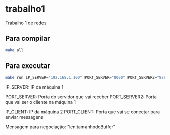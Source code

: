 # trabalho1
Trabalho 1 de redes 

## Para compilar

~~~BASH
make all
~~~

## Para executar

~~~BASH
make run IP_SERVER="192.168.1.100" PORT_SERVER="8000" PORT_SERVER2="8888" IP_CLIENT="192.168.1.7" PORT_CLIENT="5000" MESSAGE="SOU VICTOR"
~~~

IP_SERVER: IP da máquina 1

PORT_SERVER: Porta do servidor que vai receber
PORT_SERVER2: Porta que vai ser o cliente na máquina 1

IP_CLIENT: IP da máquina 2
PORT_CLIENT: Porta que vai se conectar para enviar messagens

Mensagem para negociação: "len:tamanhodoBuffer"
